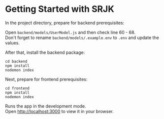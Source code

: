 # Getting Started with SRJK

In the project directory, prepare for backend prerequisites:

Open `backend/models/UserModel.js` and then check line 60 - 68.\
Don't forget to rename `backend/models/.example.env` to `.env` and update the values.

After that, install the backend package:

```
cd backend
npm install
nodemon index
```

Next, prepare for frontend prerequisites:

```
cd frontend
npm install
nodemon index
```

Runs the app in the development mode.\
Open [http://localhost:3000](http://localhost:3000) to view it in your browser.